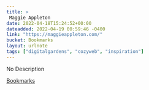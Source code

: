 ```yaml
---
title: > 
 Maggie Appleton
date: 2022-04-18T15:24:52+00:00
dateadded: 2022-04-19 00:59:46 -0400
link: "https://maggieappleton.com/"
bucket: Bookmarks
layout: urlnote
tags: ["digitalgardens", "cozyweb", "inspiration"]
--- 
```

No Description
 <!-- end excerpt --> 
<div class='bucket'><a class='internal-link' href='/buckets/bookmarks'>Bookmarks</a></div> 
